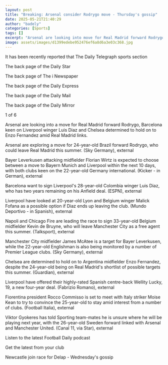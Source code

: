 ```yaml
---
layout: post
title: "Breaking: Arsenal consider Rodrygo move - Thursday's gossip"
date: 2025-05-21T21:40:29
author: "badely"
categories: [Sports]
tags: []
excerpt: "Arsenal are looking into move for Real Madrid forward Rodrygo, Barcelona keen on Liverpool winger Luis Diaz, Chelsea determined to hold on to Enzo Fer"
image: assets/images/d1399edebe952476ef6a8d6a3e03c368.jpg
---
```


It has been recently reported that The Daily Telegraph sports section

The back page of the Daily Star

The back page of The i Newspaper

The back page of the Daily Express

The back page of the Daily Mail

The back page of the Daily Mirror

1 of 6

Arsenal are looking into a move for Real Madrid forward Rodrygo, Barcelona keen on Liverpool winger Luis Diaz and Chelsea determined to hold on to Enzo Fernandez amid Real Madrid links.

Arsenal are exploring a move for 24-year-old Brazil forward Rodrygo, who could leave Real Madrid this summer. (Sky Germany), external 

Bayer Leverkusen attacking midfielder Florian Wirtz is expected to choose between a move to Bayern Munich and Liverpool within the next 10 days, with both clubs keen on the 22-year-old Germany international. (Kicker - in German), external 

Barcelona want to sign Liverpool's 28-year-old Colombia winger Luis Diaz, who has two years remaining on his Anfield deal. (ESPN), external

Liverpool have looked at 20-year-old Lyon and Belgium winger Malick Fofana as a possible option if Diaz ends up leaving the club. (Mundo Deportivo - in Spanish), external

Napoli and Chicago Fire are leading the race to sign 33-year-old Belgium midfielder Kevin de Bruyne, who will leave Manchester City as a free agent this summer. (Talksport), external

Manchester City midfielder James McAtee is a target for Bayer Leverkusen, while the 22-year-old Englishman is also being monitored by a number of Premier League clubs. (Sky Germany), external 

Chelsea are determined to hold on to Argentina midfielder Enzo Fernandez, despite the 24-year-old being on Real Madrid's shortlist of possible targets this summer. (Guardian), external 

Liverpool have offered their highly-rated Spanish centre-back Wellity Lucky, 19, a new four-year deal. (Fabrizio Romano), external

Fiorentina president Rocco Commisso is set to meet with Italy striker Moise Kean to try to convince the 25-year-old to stay amid interest from a number of clubs. (Football Italia), external 

Viktor Gyokeres has told Sporting team-mates he is unsure where he will be playing next year, with the 26-year-old Sweden forward linked with Arsenal and Manchester United. (Canal 11, via Star), external

Listen to the latest Football Daily podcast

Get the latest from your club

Newcastle join race for Delap - Wednesday's gossip

